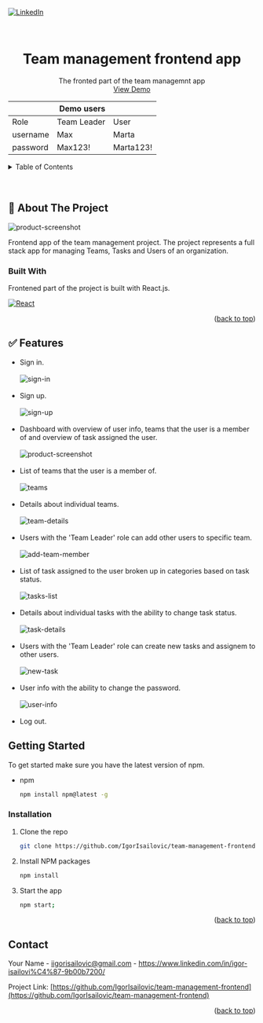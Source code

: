 <div id="top"></div>

[![LinkedIn][linkedin-shield]][linkedin-url]

<br />
<div align="center">

  <h1 align="center">Team management frontend app</h3>

  <p align="center">
    The fronted part of the team managemnt app
    <br />
    <a href="https://team-management-frontend.herokuapp.com/">View Demo</a>
  </p>
  <p align="center">
  
<table class="tg">
<thead>
  <tr>
    <th class="tg-baqh" colspan="3">Demo users</th>
  </tr>
</thead>
<tbody>
  <tr>
    <td class="tg-baqh">Role</td>
    <td class="tg-baqh">Team Leader</td>
    <td class="tg-baqh">User</td>
  </tr>
  <tr>
    <td class="tg-baqh">username</td>
    <td class="tg-baqh">Max</td>
    <td class="tg-baqh">Marta</td>
  </tr>
  <tr>
    <td class="tg-baqh">password</td>
    <td class="tg-baqh">Max123!</td>
    <td class="tg-baqh">Marta123!</td>
  </tr>
</tbody>
</table>
</div>

<details>
  <summary>Table of Contents</summary>
  <ol>
    <li>
      <a href="#about-the-project">About The Project</a>
    </li> 
        <li><a href="#built-with">Built With</a></li>  
    <li> <a href="#features">Features</a></li>
    <li>
      <a href="#getting-started">Getting Started</a>
    </li>   
        <li><a href="#installation">Installation</a></li>
    <li><a href="#contact">Contact</a></li>
  
  </ol>
</details>
</br>
</br>

## 📝 About The Project

![product-screenshot]

Frontend app of the team management project. The project represents a full stack app for managing Teams, Tasks and Users of an organization.

### Built With

Frontened part of the project is built with React.js.

[![React][react.js]][react-url]

<p align="right">(<a href="#top">back to top</a>)</p>

## ✅ Features

- Sign in.
  </br>
  </br>
  ![sign-in]
  </br>
  </br>
- Sign up.
  </br>
  </br>
  ![sign-up]
  </br>
  </br>
- Dashboard with overview of user info, teams that the user is a member of and overview of task assigned the user.
  </br>
  </br>
  ![product-screenshot]
  </br>
  </br>
- List of teams that the user is a member of.
  </br>
  </br>
  ![teams]
  </br>
  </br>
- Details about individual teams.
  </br>
  </br>
  ![team-details]
  </br>
  </br>
- Users with the 'Team Leader' role can add other users to specific team.
  </br>
  </br>
  ![add-team-member]
  </br>
  </br>
- List of task assigned to the user broken up in categories based on task status.
  </br>
  </br>
  ![tasks-list]
  </br>
  </br>
- Details about individual tasks with the ability to change task status.
  </br>
  </br>
  ![task-details]
  </br>
  </br>
- Users with the 'Team Leader' role can create new tasks and assignem to other users.
  </br>
  </br>
  ![new-task]
  </br>
  </br>
- User info with the ability to change the password.
  </br>
  </br>
  ![user-info]
  </br>
  </br>
- Log out.

## Getting Started

To get started make sure you have the latest version of npm.

- npm
  ```sh
  npm install npm@latest -g
  ```

### Installation

1. Clone the repo
   ```sh
   git clone https://github.com/IgorIsailovic/team-management-frontend.git
   ```
2. Install NPM packages
   ```sh
   npm install
   ```
3. Start the app
   ```sh
   npm start;
   ```

<p align="right">(<a href="#top">back to top</a>)</p>

## Contact

Your Name - iigorisailovic@gmail.com - https://www.linkedin.com/in/igor-isailovi%C4%87-9b00b7200/

Project Link: [https://github.com/IgorIsailovic/team-management-frontend](https://github.com/IgorIsailovic/team-management-frontend)

<p align="right">(<a href="#top">back to top</a>)</p>

[linkedin-shield]: https://img.shields.io/badge/-LinkedIn-black.svg?style=for-the-badge&logo=linkedin&colorB=555
[linkedin-url]: https://www.linkedin.com/in/igor-isailovi%C4%87-9b00b7200/
[product-screenshot]: https://github.com/IgorIsailovic/team-management-frontend/blob/main/src/images/frontend-screenshot.JPG
[react.js]: https://img.shields.io/badge/React-20232A?style=for-the-badge&logo=react&logoColor=61DAFB
[react-url]: https://reactjs.org/
[sign-in]: https://github.com/IgorIsailovic/team-management-frontend/blob/main/src/images/sign-in.JPG
[sign-up]: https://github.com/IgorIsailovic/team-management-frontend/blob/main/src/images/sign-up.JPG
[teams]: https://github.com/IgorIsailovic/team-management-frontend/blob/main/src/images/teams.JPG
[new-task]: https://github.com/IgorIsailovic/team-management-frontend/blob/main/src/images/new-task.JPG
[user-info]: https://github.com/IgorIsailovic/team-management-frontend/blob/main/src/images/user-info.JPG
[team-details]: https://github.com/IgorIsailovic/team-management-frontend/blob/main/src/images/team-details.JPG
[task-details]: https://github.com/IgorIsailovic/team-management-frontend/blob/main/src/images/task-details.JPG
[add-team-member]: https://github.com/IgorIsailovic/team-management-frontend/blob/main/src/images/add-team-member.JPG
[tasks-list]: https://github.com/IgorIsailovic/team-management-frontend/blob/main/src/images/tasks-list.JPG
